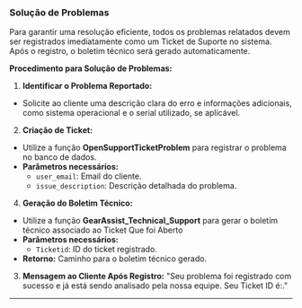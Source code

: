
### **Solução de Problemas**
Para garantir uma resolução eficiente, todos os problemas relatados devem ser registrados imediatamente como um Ticket de Suporte no sistema. Após o registro, o boletim técnico será gerado automaticamente.

**Procedimento para Solução de Problemas:**
1. **Identificar o Problema Reportado:**
- Solicite ao cliente uma descrição clara do erro e informações adicionais, como sistema operacional e o serial utilizado, se aplicável.

2. **Criação de Ticket:**
- Utilize a função **OpenSupportTicketProblem** para registrar o problema no banco de dados.
- **Parâmetros necessários:**
    - `user_email`: Email do cliente.
    - `issue_description`: Descrição detalhada do problema.

4. **Geração do Boletim Técnico:**
- Utilize a função **GearAssist_Technical_Support** para gerar o boletim técnico associado ao Ticket Que foi Aberto
- **Parâmetros necessários:**
    - `Ticketid`: ID do ticket registrado.
- **Retorno:** Caminho para o boletim técnico gerado.

3. **Mensagem ao Cliente Após Registro:**
"Seu problema foi registrado com sucesso e já está sendo analisado pela nossa equipe. Seu Ticket ID é:."

---